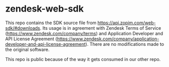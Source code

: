 # zendesk-web-sdk

This repo contains the SDK source file from https://api.zopim.com/web-sdk/#downloads.
Its usage is in agreement with Zendesk Terms of Service (https://www.zendesk.com/company/terms) and Application Developer and API License Agreement (https://www.zendesk.com/company/application-developer-and-api-license-agreement).
There are no modifications made to the original software.

This repo is public because of the way it gets consumed in our other repo.
